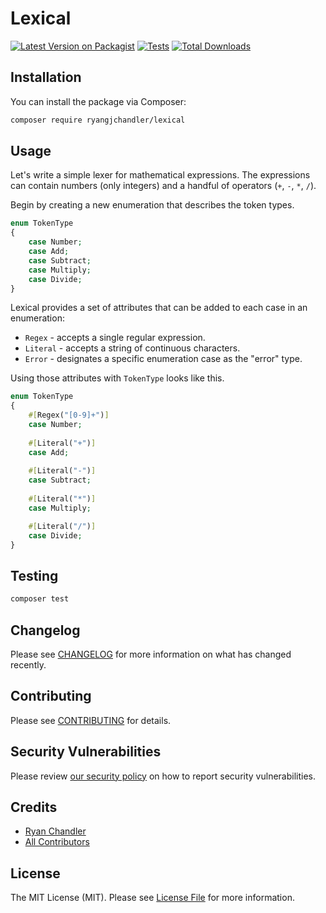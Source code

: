 # Lexical

[![Latest Version on Packagist](https://img.shields.io/packagist/v/ryangjchandler/lexical.svg?style=flat-square)](https://packagist.org/packages/ryangjchandler/lexical)
[![Tests](https://img.shields.io/github/actions/workflow/status/ryangjchandler/lexical/run-tests.yml?branch=main&label=tests&style=flat-square)](https://github.com/ryangjchandler/lexical/actions/workflows/run-tests.yml)
[![Total Downloads](https://img.shields.io/packagist/dt/ryangjchandler/lexical.svg?style=flat-square)](https://packagist.org/packages/ryangjchandler/lexical)

## Installation

You can install the package via Composer:

```bash
composer require ryangjchandler/lexical
```

## Usage

Let's write a simple lexer for mathematical expressions. The expressions can contain numbers (only integers) and a handful of operators (`+`, `-`, `*`, `/`).

Begin by creating a new enumeration that describes the token types.

```php
enum TokenType
{
    case Number;
    case Add;
    case Subtract;
    case Multiply;
    case Divide;
}
```

Lexical provides a set of attributes that can be added to each case in an enumeration:
* `Regex` - accepts a single regular expression.
* `Literal` - accepts a string of continuous characters.
* `Error` - designates a specific enumeration case as the "error" type.

Using those attributes with `TokenType` looks like this.

```php
enum TokenType
{
    #[Regex("[0-9]+")]
    case Number;
    
    #[Literal("+")]
    case Add;
    
    #[Literal("-")]
    case Subtract;
    
    #[Literal("*")]
    case Multiply;

    #[Literal("/")]
    case Divide;
}
```

## Testing

```bash
composer test
```

## Changelog

Please see [CHANGELOG](CHANGELOG.md) for more information on what has changed recently.

## Contributing

Please see [CONTRIBUTING](https://github.com/spatie/.github/blob/main/CONTRIBUTING.md) for details.

## Security Vulnerabilities

Please review [our security policy](../../security/policy) on how to report security vulnerabilities.

## Credits

- [Ryan Chandler](https://github.com/ryangjchandler)
- [All Contributors](../../contributors)

## License

The MIT License (MIT). Please see [License File](LICENSE.md) for more information.
